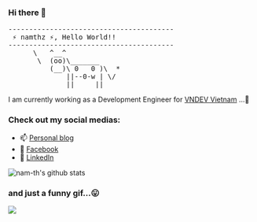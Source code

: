 ### Hi there 👋
<pre>
----------------------------------------
<span> ⚡ namthz ⚡, Hello World!!</span>
----------------------------------------
      \   ^__^
       \  (oo)\_______
          (__)\ 0   0 )\  *
              ||--0-w | \/
              ||     ||
</pre>

I am currently working as a Development Engineer for [VNDEV Vietnam](https://vn-dev.com) ...👋

### Check out my social medias:

- 📫 [Personal blog](https://tayto.club)
- 💬 [Facebook](https://www.facebook.com/namthz)
- 🔗 [LinkedIn](https://www.linkedin.com/in/namthz/)

![nam-th's github stats](https://github-readme-stats.vercel.app/api?username=namthz&show_icons=true)

### and just a funny gif...😛
![](https://giphy.com/embed/Um3ljJl8jrnHy)
